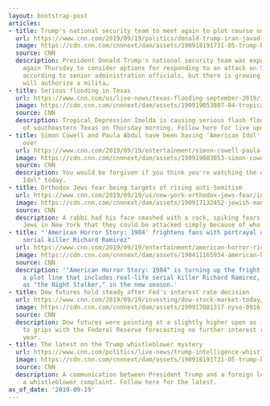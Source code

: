 ```yaml
---
layout: bootstrap-post
articles:
- title: Trump's national security team to meet again to plot course on Iran
  url: https://www.cnn.com/2019/09/19/politics/donald-trump-iran-javad-zarif-national-security/index.html
  image: https://cdn.cnn.com/cnnnext/dam/assets/190918191731-05-trump-border-otay-mesa-0918-super-tease.jpg
  source: CNN
  description: President Donald Trump's national security team was expected to meet
    again Thursday to consider options for responding to an attack on Saudi oil facilities,
    according to senior administration officials, but there is growing doubt Trump
    will authorize a milita…
- title: Serious flooding in Texas
  url: https://www.cnn.com/us/live-news/texas-flooding-september-2019/index.html
  image: https://cdn.cnn.com/cnnnext/dam/assets/190919053807-04-tropical-storm-imelda-0918-super-tease.jpg
  source: CNN
  description: Tropical Depression Imelda is causing serious flash flooding in parts
    of southeastern Texas on Thursday morning. Follow here for live updates.
- title: Simon Cowell and Paula Abdul have been having 'American Idol' reunions all
    over
  url: https://www.cnn.com/2019/09/19/entertainment/simon-cowell-paula-abdul-trnd/index.html
  image: https://cdn.cnn.com/cnnnext/dam/assets/190919083053-simon-cowell-paula-abdul-trnd-super-tease.jpg
  source: CNN
  description: You would be forgiven if you think you're watching the original "American
    Idol" today.
- title: Orthodox Jews fear being targets of rising anti-Semitism
  url: https://www.cnn.com/2019/09/19/us/new-york-orthodox-jews-fear/index.html
  image: https://cdn.cnn.com/cnnnext/dam/assets/190917132452-jewish-man-in-brooklyn-2-super-tease.jpg
  source: CNN
  description: A rabbi had his face smashed with a rock, spiking fears among Orthodox
    Jews in New York that they could be attacked simply because of who they are.
- title: "'American Horror Story: 1984' frightens fans with portrayal of real-life
    serial killer Richard Ramirez"
  url: https://www.cnn.com/2019/09/19/entertainment/american-horror-richard-ramirez-trnd/index.html
  image: https://cdn.cnn.com/cnnnext/dam/assets/190411165934-american-horror-story-1984-trailer-super-tease.jpg
  source: CNN
  description: '"American Horror Story: 1984" is turning up the fright level by featuring
    a plot line that includes real-life serial killer Richard Ramirez, also known
    as "the Night Stalker," in the new season.'
- title: Dow futures hold steady after Fed's interest rate decision
  url: https://www.cnn.com/2019/09/19/investing/dow-stock-market-today/index.html
  image: https://cdn.cnn.com/cnnnext/dam/assets/190917081317-nyse-0916-super-tease.jpg
  source: CNN
  description: Dow futures were pointing at a slightly higher open as investors come
    to grips with the Federal Reserve forecasting no further interest rate cuts this
    year.
- title: The latest on the Trump whistleblower mystery
  url: https://www.cnn.com/politics/live-news/trump-intelligence-whistleblower-complaint/index.html
  image: https://cdn.cnn.com/cnnnext/dam/assets/190918191731-05-trump-border-otay-mesa-0918-super-tease.jpg
  source: CNN
  description: A communication between President Trump and a foreign leader prompted
    a whistleblower complaint. Follow here for the latest.
as_of_date: '2019-09-19'
---
```


